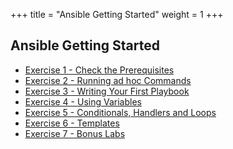 +++
title = "Ansible Getting Started"
weight = 1
+++

## Ansible Getting Started

 - [Exercise 1 - Check the Prerequisites](1-setup)
 - [Exercise 2 - Running ad hoc Commands](2-adhoc)
 - [Exercise 3 - Writing Your First Playbook](3-playbook)
 - [Exercise 4 - Using Variables](4-variables)
 - [Exercise 5 - Conditionals, Handlers and Loops](5-handlers)
 - [Exercise 6 - Templates](6-templates)
 - [Exercise 7 - Bonus Labs](7-bonus)
